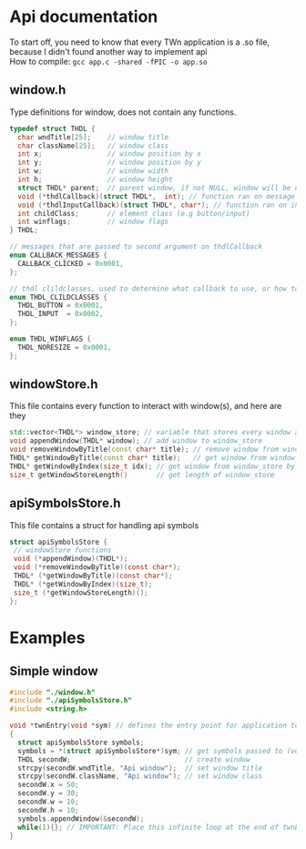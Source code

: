 # Api documentation
To start off, you need to know that every TWn application is a .so file, because I didn't found another way to implement api<br>
How to compile: ```gcc app.c -shared -fPIC -o app.so```
## window.h
Type definitions for window, does not contain any functions.
```c++
typedef struct THDL {
  char wndTitle[25];    // window title
  char className[25];   // window class
  int x;                // window position by x
  int y;                // window position by y
  int w;                // window width
  int h;                // window height
  struct THDL* parent;  // parent window, if not NULL, window will be defined as a children element
  void (*thdlCallback)(struct THDL*,  int); // function ran on message (e.g mouse click)
  void (*thdlInputCallback)(struct THDL*, char*); // function ran on input (when text typed)
  int childClass;       // element class (e.g button/input)
  int winflags;         // window flags
} THDL;

// messages that are passed to second argument on thdlCallback
enum CALLBACK_MESSAGES {
  CALLBACK_CLICKED = 0x0001,
};

// thdl clildclasses, used to determine what callback to use, or how to render the element
enum THDL_CLILDCLASSES {
  THDL_BUTTON = 0x0001, 
  THDL_INPUT  = 0x0002,
};

enum THDL_WINFLAGS {
  THDL_NORESIZE = 0x0001,
};
```

## windowStore.h
This file contains every function to interact with window(s), and here are they

```c++
std::vector<THDL*> window_store; // variable that stores every window and it's children
void appendWindow(THDL* window); // add window to window_store
void removeWindowByTitle(const char* title); // remove window from window_store by title
THDL* getWindowByTitle(const char* title);   // get window from window_store by title
THDL* getWindowByIndex(size_t idx); // get window from window_store by index
size_t getWindowStoreLength()       // get length of window_store
```

## apiSymbolsStore.h
This file contains a struct for handling api symbols

```c
struct apiSymbolsStore {
 // windowStore functions
 void (*appendWindow)(THDL*);
 void (*removeWindowByTitle)(const char*);
 THDL* (*getWindowByTitle)(const char*);
 THDL* (*getWindowByIndex)(size_t);
 size_t (*getWindowStoreLength)();
};
```

# Examples
## Simple window
```c
#include "./window.h"
#include "./apiSymbolsStore.h"
#include <string.h>

void *twnEntry(void *sym) // defines the entry point for application to start
{
  struct apiSymbolsStore symbols;
  symbols = *(struct apiSymbolsStore*)sym; // get symbols passed to (void* sym)
  THDL secondW;                            // create window
  strcpy(secondW.wndTitle, "Api window");  // set window title
  strcpy(secondW.className, "Api window"); // set window class
  secondW.x = 50;
  secondW.y = 30;
  secondW.w = 10;
  secondW.h = 10;
  symbols.appendWindow(&secondW);
  while(1){}; // IMPORTANT: Place this infinite loop at the end of twnEntry to not unload windows you created, or you'll get segmentation fault. This loop will not stop TWn from execution, because twnEntry runs in a thread
}
```
